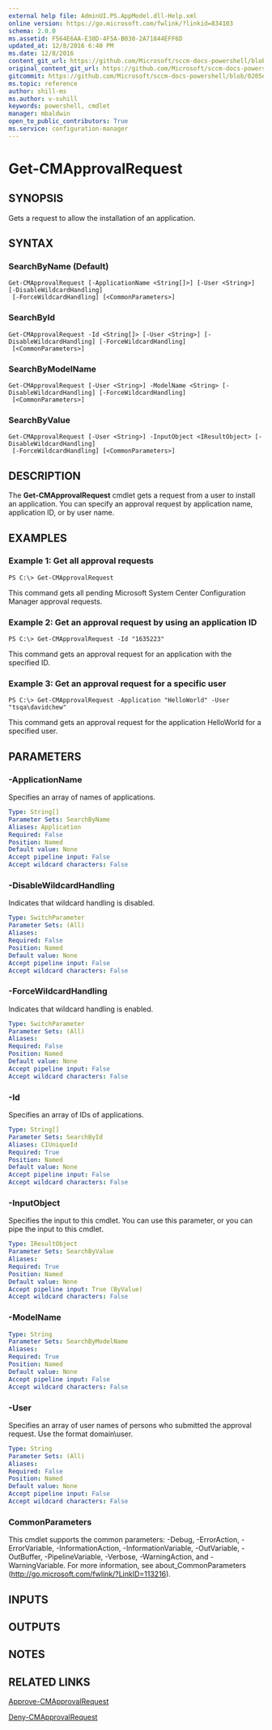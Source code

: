 ```yaml
---
external help file: AdminUI.PS.AppModel.dll-Help.xml
online version: https://go.microsoft.com/fwlink/?linkid=834103
schema: 2.0.0
ms.assetid: F564E6AA-E38D-4F5A-B030-2A71844EFF6D
updated_at: 12/8/2016 6:40 PM
ms.date: 12/8/2016
content_git_url: https://github.com/Microsoft/sccm-docs-powershell/blob/live/sccm-cmdlets/ConfigurationManager/vlatest/Get-CMApprovalRequest.md
original_content_git_url: https://github.com/Microsoft/sccm-docs-powershell/blob/live/sccm-cmdlets/ConfigurationManager/vlatest/Get-CMApprovalRequest.md
gitcommit: https://github.com/Microsoft/sccm-docs-powershell/blob/0205e569abecf1b4e1b2b342947b87a3691b29a5/sccm-cmdlets/ConfigurationManager/vlatest/Get-CMApprovalRequest.md
ms.topic: reference
author: shill-ms
ms.author: v-suhill
keywords: powershell, cmdlet
manager: mbaldwin
open_to_public_contributors: True
ms.service: configuration-manager
---
```


# Get-CMApprovalRequest

## SYNOPSIS
Gets a request to allow the installation of an application.

## SYNTAX

### SearchByName (Default)
```
Get-CMApprovalRequest [-ApplicationName <String[]>] [-User <String>] [-DisableWildcardHandling]
 [-ForceWildcardHandling] [<CommonParameters>]
```

### SearchById
```
Get-CMApprovalRequest -Id <String[]> [-User <String>] [-DisableWildcardHandling] [-ForceWildcardHandling]
 [<CommonParameters>]
```

### SearchByModelName
```
Get-CMApprovalRequest [-User <String>] -ModelName <String> [-DisableWildcardHandling] [-ForceWildcardHandling]
 [<CommonParameters>]
```

### SearchByValue
```
Get-CMApprovalRequest [-User <String>] -InputObject <IResultObject> [-DisableWildcardHandling]
 [-ForceWildcardHandling] [<CommonParameters>]
```

## DESCRIPTION
The **Get-CMApprovalRequest** cmdlet gets a request from a user to install an application.
You can specify an approval request by application name, application ID, or by user name.

## EXAMPLES

### Example 1: Get all approval requests
```
PS C:\> Get-CMApprovalRequest
```

This command gets all pending Microsoft System Center Configuration Manager approval requests.

### Example 2: Get an approval request by using an application ID
```
PS C:\> Get-CMApprovalRequest -Id "1635223"
```

This command gets an approval request for an application with the specified ID.

### Example 3: Get an approval request for a specific user
```
PS C:\> Get-CMApprovalRequest -Application "HelloWorld" -User "tsqa\davidchew"
```

This command gets an approval request for the application HelloWorld for a specified user.

## PARAMETERS

### -ApplicationName
Specifies an array of names of applications.

```yaml
Type: String[]
Parameter Sets: SearchByName
Aliases: Application
Required: False
Position: Named
Default value: None
Accept pipeline input: False
Accept wildcard characters: False
```

### -DisableWildcardHandling
Indicates that wildcard handling is disabled.

```yaml
Type: SwitchParameter
Parameter Sets: (All)
Aliases: 
Required: False
Position: Named
Default value: None
Accept pipeline input: False
Accept wildcard characters: False
```

### -ForceWildcardHandling
Indicates that wildcard handling is enabled.

```yaml
Type: SwitchParameter
Parameter Sets: (All)
Aliases: 
Required: False
Position: Named
Default value: None
Accept pipeline input: False
Accept wildcard characters: False
```

### -Id
Specifies an array of IDs of applications.

```yaml
Type: String[]
Parameter Sets: SearchById
Aliases: CIUniqueId
Required: True
Position: Named
Default value: None
Accept pipeline input: False
Accept wildcard characters: False
```

### -InputObject
Specifies the input to this cmdlet. 
You can use this parameter, or you can pipe the input to this cmdlet. 

```yaml
Type: IResultObject
Parameter Sets: SearchByValue
Aliases: 
Required: True
Position: Named
Default value: None
Accept pipeline input: True (ByValue)
Accept wildcard characters: False
```

### -ModelName


```yaml
Type: String
Parameter Sets: SearchByModelName
Aliases: 
Required: True
Position: Named
Default value: None
Accept pipeline input: False
Accept wildcard characters: False
```

### -User
Specifies an array of user names of persons who submitted the approval request.
Use the format domain\user.

```yaml
Type: String
Parameter Sets: (All)
Aliases: 
Required: False
Position: Named
Default value: None
Accept pipeline input: False
Accept wildcard characters: False
```

### CommonParameters
This cmdlet supports the common parameters: -Debug, -ErrorAction, -ErrorVariable, -InformationAction, -InformationVariable, -OutVariable, -OutBuffer, -PipelineVariable, -Verbose, -WarningAction, and -WarningVariable. For more information, see about_CommonParameters (http://go.microsoft.com/fwlink/?LinkID=113216).

## INPUTS

## OUTPUTS

## NOTES

## RELATED LINKS

[Approve-CMApprovalRequest](xref:ConfigurationManager/vlatest/Approve-CMApprovalRequest.md)

[Deny-CMApprovalRequest](xref:ConfigurationManager/vlatest/Deny-CMApprovalRequest.md)


